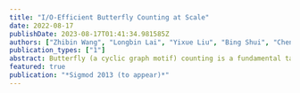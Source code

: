 ```yaml
---
title: "I/O-Efficient Butterfly Counting at Scale"
date: 2022-08-17
publishDate: 2023-08-17T01:41:34.981585Z
authors: ["Zhibin Wang", "Longbin Lai", "Yixue Liu", "Bing Shui", "Chen Tian", "Sheng Zhong"]
publication_types: ["1"]
abstract: Butterfly (a cyclic graph motif) counting is a fundamental task with many applications in graph analysis, which aims at computing the number of butterflies in a large graph. With the rapid growth of graph data, it is more and more challenging to do butterfly counting due to the super-linear computation complexity and large memory consumption. In this paper, we study I/O-efficient algorithms for doing butterfly counting on hierarchical memory. Existing algorithms of the kind cannot guarantee I/O optimality. Observing that in order to count butterflies, it suffices to ``witness'' a subgraph instead of the whole structure, a new class of algorithm called semi-witnessing algorithm is proposed. We prove that a semi-witnessing algorithm is not restricted by the lower bound $\Omega(\frac{|E|^2}{MB})$ of a witnessing algorithm, and give a new bound of $\Omega(\min(\frac{|E|^2}{MB}, \frac{|E||V|}{\sqrt{M}B}))$. We further develop the IOBufs algorithm that manages to approach the I/O lower bound, and thus claim its optimality. Finally, we make effort to parallelize IOBufs to further improve the performance and scalability. We show in the experiment that IOBufs significantly outperforms the state-of-the-art algorithms EMRC and BFC-EM. In addition, it can scale to graphs of billions of edges even when configuring a small memory (e.g. 10% of the graph size).
featured: true
publication: "*Sigmod 2013 (to appear)*"
---
```


